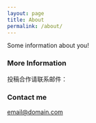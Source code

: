 ```yaml
---
layout: page
title: About
permalink: /about/
---
```


Some information about you!

### More Information

投稿合作请联系邮件：

### Contact me

[email@domain.com](mailto:chinaanimallaw@gmail.com)
